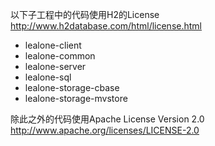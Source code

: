 ﻿以下子工程中的代码使用H2的License http://www.h2database.com/html/license.html
* lealone-client
* lealone-common
* lealone-server
* lealone-sql
* lealone-storage-cbase
* lealone-storage-mvstore

除此之外的代码使用Apache License Version 2.0 http://www.apache.org/licenses/LICENSE-2.0

